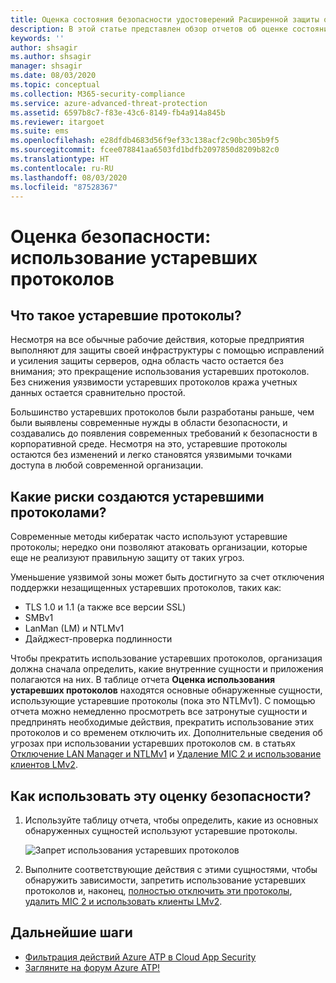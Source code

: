 ```yaml
---
title: Оценка состояния безопасности удостоверений Расширенной защиты от угроз Azure с устаревшими протоколами
description: В этой статье представлен обзор отчетов об оценке состояния безопасности удостоверений в устаревших протоколах Azure ATP.
keywords: ''
author: shsagir
ms.author: shsagir
manager: shsagir
ms.date: 08/03/2020
ms.topic: conceptual
ms.collection: M365-security-compliance
ms.service: azure-advanced-threat-protection
ms.assetid: 6597b8c7-f83e-43c6-8149-fb4a914a845b
ms.reviewer: itargoet
ms.suite: ems
ms.openlocfilehash: e28dfdb4683d56f9ef33c138acf2c90bc305b9f5
ms.sourcegitcommit: fcee078841aa6503fd1bdfb2097850d8209b82c0
ms.translationtype: HT
ms.contentlocale: ru-RU
ms.lasthandoff: 08/03/2020
ms.locfileid: "87528367"
---
```

# <a name="security-assessment-legacy-protocols-usage"></a>Оценка безопасности: использование устаревших протоколов

## <a name="what-are-legacy-protocols"></a>Что такое устаревшие протоколы?

Несмотря на все обычные рабочие действия, которые предприятия выполняют для защиты своей инфраструктуры с помощью исправлений и усиления защиты серверов, одна область часто остается без внимания; это прекращение использования устаревших протоколов. Без снижения уязвимости устаревших протоколов кража учетных данных остается сравнительно простой.

Большинство устаревших протоколов были разработаны раньше, чем были выявлены современные нужды в области безопасности, и создавались до появления современных требований к безопасности в корпоративной среде. Несмотря на это, устаревшие протоколы остаются без изменений и легко становятся уязвимыми точками доступа в любой современной организации.

## <a name="what-risks-do-retained-legacy-protocols-introduce"></a>Какие риски создаются устаревшими протоколами?

Современные методы кибератак часто используют устаревшие протоколы; нередко они позволяют атаковать организации, которые еще не реализуют правильную защиту от таких угроз.

Уменьшение уязвимой зоны может быть достигнуто за счет отключения поддержки незащищенных устаревших протоколов, таких как:

- TLS 1.0 и 1.1 (а также все версии SSL)
- SMBv1
- LanMan (LM) и NTLMv1
- Дайджест-проверка подлинности

Чтобы прекратить использование устаревших протоколов, организация должна сначала определить, какие внутренние сущности и приложения полагаются на них. В таблице отчета **Оценка использования устаревших протоколов** находятся основные обнаруженные сущности, использующие устаревшие протоколы (пока это NTLMv1). С помощью отчета можно немедленно просмотреть все затронутые сущности и предпринять необходимые действия, прекратить использование этих протоколов и со временем отключить их. Дополнительные сведения об угрозах при использовании устаревших протоколов см. в статьях [Отключение LAN Manager и NTLMv1](https://blogs.technet.microsoft.com/miriamxyra/2017/11/07/stop-using-lan-manager-and-ntlmv1/) и [Удаление MIC 2 и использование клиентов LMv2](https://www.preempt.com/blog/active-directory-ntlm-attacks/).

## <a name="how-do-i-use-this-security-assessment"></a>Как использовать эту оценку безопасности?

1. Используйте таблицу отчета, чтобы определить, какие из основных обнаруженных сущностей используют устаревшие протоколы.

    ![Запрет использования устаревших протоколов](media/atp-cas-isp-legacy-protocols-2.png)
1. Выполните соответствующие действия с этими сущностями, чтобы обнаружить зависимости, запретить использование устаревших протоколов и, наконец, [полностью отключить эти протоколы](https://blogs.technet.microsoft.com/miriamxyra/2017/11/07/stop-using-lan-manager-and-ntlmv1/), [удалить MIC 2 и использовать клиенты LMv2](https://www.preempt.com/blog/active-directory-ntlm-attacks/).

## <a name="next-steps"></a>Дальнейшие шаги

- [Фильтрация действий Azure ATP в Cloud App Security](atp-activities-filtering-mcas.md)
- [Загляните на форум Azure ATP!](https://aka.ms/azureatpcommunity)

